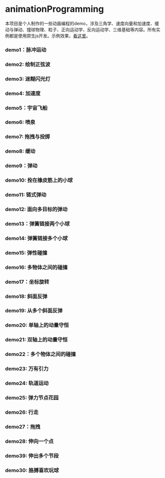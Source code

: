 # animationProgramming
本项目是个人制作的一些动画编程的demo，涉及三角学、速度向量和加速度、缓动与弹动、撞球物理、粒子、正向运动学、反向运动学、三维基础等内容。所有实例都是使用原生js开发。示例效果，[看这里](http://www.snsartme.com/animationProgramming/index.html)。


### demo1：脉冲运动
### demo2: 绘制正弦波
### demo3: 迷糊闪光灯
### demo4: 加速度
### demo5：宇宙飞船

### demo6: 喷泉
### demo7: 拖拽与投掷
### demo8: 缓动
### demo9：弹动
### demo10: 拴在橡皮筋上的小球

### demo11: 链式弹动
### demo12: 面向多目标的弹动
### demo13：弹簧链接两个小球
### demo14: 弹簧链接多个小球
### demo15: 弹性碰撞

### demo16: 多物体之间的碰撞
### demo17：坐标旋转
### demo18: 斜面反弹
### demo19: 从多个斜面反弹
### demo20: 单轴上的动量守恒

### demo21: 双轴上的动量守恒
### demo22：多个物体之间的碰撞
### demo23: 万有引力
### demo24: 轨道运动
### demo25: 弹力节点花园

### demo26: 行走
### demo27：拖拽
### demo28: 伸向一个点
### demo39: 伸出多个节段
### demo30: 胳膊喜欢玩球

